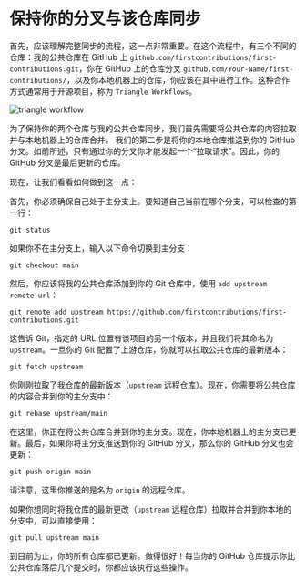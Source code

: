 # 保持你的分叉与该仓库同步

首先，应该理解完整同步的流程，这一点非常重要。在这个流程中，有三个不同的仓库：我的公共仓库在 GitHub 上 `github.com/firstcontributions/first-contributions.git`，你在 GitHub 上的仓库分叉 `github.com/Your-Name/first-contributions/`，以及你本地机器上的仓库，你应该在其中进行工作。这种合作方式通常用于开源项目，称为 `Triangle Workflows`。

<img style="float;" src="https://firstcontributions.github.io/assets/additional-material/triangle_workflow.png" alt="triangle workflow" />

为了保持你的两个仓库与我的公共仓库同步，我们首先需要将公共仓库的内容拉取并与本地机器上的仓库合并。
我们的第二步是将你的本地仓库推送到你的 GitHub 分叉。如前所述，只有通过你的分叉你才能发起一个“拉取请求”。因此，你的 GitHub 分叉是最后更新的仓库。

现在，让我们看看如何做到这一点：

首先，你必须确保自己处于主分支上。要知道自己当前在哪个分支，可以检查的第一行：

```
git status
```

如果你不在主分支上，输入以下命令切换到主分支：

```
git checkout main
```

然后，你应该将我的公共仓库添加到你的 Git 仓库中，使用 `add upstream remote-url`：

```
git remote add upstream https://github.com/firstcontributions/first-contributions.git
```

这告诉 Git，指定的 URL 位置有该项目的另一个版本，并且我们将其命名为 `upstream`。一旦你的 Git 配置了上游仓库，你就可以拉取公共仓库的最新版本：

```
git fetch upstream
```

你刚刚拉取了我仓库的最新版本（`upstream` 远程仓库）。现在，你需要将公共仓库的内容合并到你的主分支中：

```
git rebase upstream/main
```

在这里，你正在将公共仓库合并到你的主分支。现在，你本地机器上的主分支已更新。最后，如果你将主分支推送到你的 GitHub 分叉，那么你的 GitHub 分叉也会更新：

```
git push origin main
```

请注意，这里你推送的是名为 `origin` 的远程仓库。

如果你想同时将我仓库的最新更改（`upstream` 远程仓库）拉取并合并到你本地的分支中，可以直接使用：

```
git pull upstream main
```

到目前为止，你的所有仓库都已更新。做得很好！每当你的 GitHub 仓库提示你比公共仓库落后几个提交时，你都应该执行这些操作。
